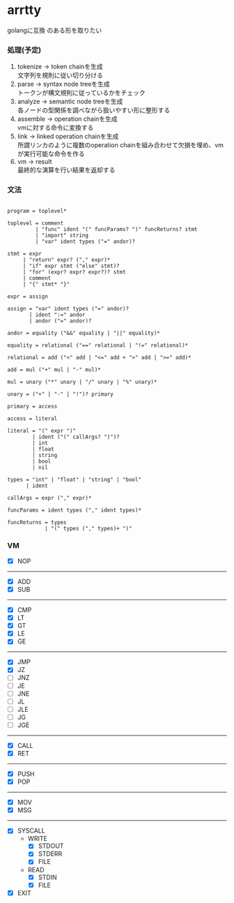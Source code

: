 # arrtty
golangに互換 のある形を取りたい

### 処理(予定)
1. tokenize -> token chainを生成  
文字列を規則に従い切り分ける
2. parse -> syntax node treeを生成  
トークンが構文規則に従っているかをチェック
3. analyze -> semantic node treeを生成  
各ノードの型関係を調べながら扱いやすい形に整形する
4. assemble -> operation chainを生成  
vmに対する命令に変換する
5. link -> linked operation chainを生成  
所謂リンカのように複数のoperation chainを組み合わせて欠損を埋め、vmが実行可能な命令を作る
6. vm -> result  
最終的な演算を行い結果を返却する

### 文法
```text

program = toplevel*

toplevel = comment
         | "func" ident "(" funcParams? ")" funcReturns? stmt
         | "import" string
         | "var" ident types ("=" andor)?

stmt = expr
     | "return" expr? ("," expr)*
     | "if" expr stmt ("else" stmt)?
     | "for" (expr? expr? expr?)? stmt
     | comment
     | "{" stmt* "}"

expr = assign

assign = "var" ident types ("=" andor)?
       | ident ":=" andor
       | andor ("=" andor)?

andor = equality ("&&" equality | "||" equality)*

equality = relational ("==" relational | "!=" relational)*

relational = add ("<" add | "<=" add + ">" add | ">=" add)*

add = mul ("+" mul | "-" mul)*

mul = unary ("*" unary | "/" unary | "%" unary)*

unary = ("+" | "-" | "!")? primary

primary = access

access = literal 

literal = "(" expr ")"
        | ident ("(" callArgs? ")")?
        | int
        | float
        | string
        | bool
        | nil

types = "int" | "float" | "string" | "bool"
      | ident

callArgs = expr ("," expr)*

funcParams = ident types ("," ident types)*

funcReturns = types
            | "(" types ("," types)+ ")"

```

### VM

- [x] NOP
---
- [x] ADD
- [x] SUB
---
- [x] CMP
- [x] LT
- [x] GT
- [x] LE
- [x] GE
---
- [x] JMP
- [x] JZ
- [ ] JNZ
- [ ] JE
- [ ] JNE
- [ ] JL
- [ ] JLE
- [ ] JG
- [ ] JGE
---
- [x] CALL
- [x] RET
---
- [x] PUSH
- [x] POP
---
- [x] MOV
- [x] MSG
---
- [x] SYSCALL
  - WRITE
    - [x] STDOUT
    - [x] STDERR
    - [x] FILE
  - READ
    - [x] STDIN
    - [x] FILE
- [x] EXIT